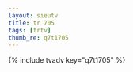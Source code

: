 ```yaml
--- 
layout: sieutv
title: tr 705
tags: [trtv]
thumb_re: q7t1705
---
```

{% include tvadv key="q7t1705" %} 
